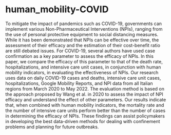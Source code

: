 # human_mobility-COVID
To mitigate the impact of pandemics such as COVID-19, governments can implement various Non-Pharmaceutical Interventions (NPIs), ranging from the use of personal protective equipment to social distancing measures. While it has been demonstrated that NPIs can be effective over time, the assessment of their efficacy and the estimation of their cost-benefit ratio are still debated issues. For COVID-19, several authors have used case confirmation as a key parameter to assess the efficacy of NPIs. In this paper, we compare the efficacy of this parameter to that of the death rate, hospitalizations, and intensive care unit cases, in conjunction with human mobility indicators, in evaluating the effectiveness of NPIs. Our research uses data on daily COVID-19 cases and deaths, intensive care unit cases, hospitalizations, Google Mobility Reports, and NPI data from all Italian regions from March 2020 to May 2022. The evaluation method is based on the approach proposed by Wang et al. in 2020 to assess the impact of NPI efficacy and understand the effect of other parameters. Our results indicate that, when combined with human mobility indicators, the mortality rate and the number of intensive care units perform better than the number of cases in determining the efficacy of NPIs. These findings can assist policymakers in developing the best data-driven methods for dealing with confinement problems and planning for future outbreaks.
